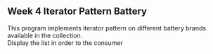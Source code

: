 ## Week 4 Iterator Pattern Battery 
This program implements iterator pattern on different battery brands available in the collection. <br />
Display the list in order to the consumer
